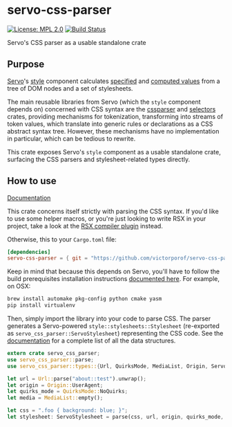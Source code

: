 # servo-css-parser
[![License: MPL 2.0](https://img.shields.io/badge/License-MPL%202.0-brightgreen.svg)](https://opensource.org/licenses/MPL-2.0)
[![Build Status](https://travis-ci.org/victorporof/servo-css-parser.svg?branch=master)](https://travis-ci.org/victorporof/servo-css-parser)

Servo's CSS parser as a usable standalone crate

## Purpose
[Servo](https://github.com/servo/servo)'s [style](https://github.com/servo/servo/tree/master/components/style) component calculates [specified](https://drafts.csswg.org/css-cascade/#specified) and [computed values](https://drafts.csswg.org/css-cascade/#computed) from a tree of DOM nodes and a set of stylesheets.

The main reusable libraries from Servo (which the `style` component depends on) concerned with CSS syntax are the [cssparser](https://crates.io/crates/cssparser) and [selectors](https://crates.io/crates/selectors) crates, providing mechanisms for tokenization, transforming into streams of token values, which translate into generic rules or declarations as a CSS abstract syntax tree. However, these mechanisms have no implementation in particular, which can be tedious to rewrite.

This crate exposes Servo's `style` component as a usable standalone crate, surfacing the CSS parsers and stylesheet-related types directly.

## How to use
[Documentation](https://victorporof.github.io/servo-css-parser)

This crate concerns itself strictly with parsing the CSS syntax. If you'd like to use some helper macros, or you're just looking to write RSX in your project, take a look at the [RSX compiler plugin](https://github.com/victorporof/rsx_compiler_plugin) instead.

Otherwise, this to your `Cargo.toml` file:

```toml
[dependencies]
servo-css-parser = { git = "https://github.com/victorporof/servo-css-parser.git" }
```

Keep in mind that because this depends on Servo, you'll have to follow the build prerequisites installation instructions [documented here](https://github.com/victorporof/servo/blob/master/README.md#setting-up-your-environment). For example, on OSX:

```sh
brew install automake pkg-config python cmake yasm
pip install virtualenv
```

Then, simply import the library into your code to parse CSS. The parser generates a Servo-powered `style::stylesheets::Stylesheet` (re-exported as `servo_css_parser::ServoStylesheet`) representing the CSS code. See the [documentation](http://doc.servo.org/style/stylesheets/struct.Stylesheet.html) for a complete list of all the data structures.

```rust
extern crate servo_css_parser;
use servo_css_parser::parse;
use servo_css_parser::types::{Url, QuirksMode, MediaList, Origin, ServoStylesheet};

let url = Url::parse("about::test").unwrap();
let origin = Origin::UserAgent;
let quirks_mode = QuirksMode::NoQuirks;
let media = MediaList::empty();

let css = ".foo { background: blue; }";
let stylesheet: ServoStylesheet = parse(css, url, origin, quirks_mode, media);
```
